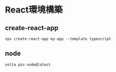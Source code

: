 # React環境構築

## create-react-app

```
npx create-react-app my-app --template typescript
```

## node

```
volta pin node@latest
```

##
